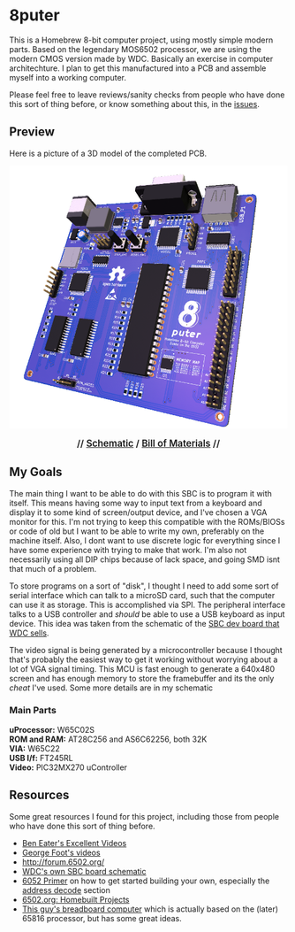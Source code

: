 # 8puter

This is a Homebrew 8-bit computer project, using mostly simple modern parts.
Based on the legendary MOS6502 processor, we are using the modern CMOS version made by WDC. Basically an exercise in computer architechture. I plan to get this manufactured into a PCB and assemble myself into a working computer. 

Please feel free to leave reviews/sanity checks from people who have done this sort of thing before, or know something about this, in the [issues](/issues).  

## Preview

Here is a picture of a 3D model of the completed PCB.
<p align="center">
  <img title="" src="plots/8puter.png" alt="" width="640" align="center">
</p>

<p align="center" style="text-align: center; font-size: larger; font-weight: 600;">
// 
<a href="plots/8puter.pdf">Schematic</a> / 
<a href="plots/8puter.csv">Bill of Materials</a> 
//
</p>


## My Goals

The main thing I want to be able to do with this SBC is to program it with itself. This means having some way to input text from a keyboard and display it to some kind of screen/output device, and I've chosen a VGA monitor for this. I'm not trying to keep this compatible with the ROMs/BIOSs or code of old but I want to be able to write my own, preferably on the machine itself. 
Also, I dont want to use discrete logic for everything since I have some experience with trying to make that work. I'm also not necessarily using all DIP chips because of lack space, and going SMD isnt that much of a problem.

To store programs on a sort of "disk", I thought I need to add some sort of serial interface which can talk to a microSD card, such that the computer can use it as storage. This is accomplished via SPI. 
The peripheral interface talks to a USB controller and *should* be able to use a USB keyboard as input device. This idea was taken from the schematic of the [SBC dev board that WDC sells](https://wdc65xx.com/Single-Board-Computers/w65c02sxb/).

The video signal is being generated by a microcontroller because I thought that's probably the easiest way to get it working without worrying about a lot of VGA signal timing. This MCU is fast enough to generate a 640x480 screen and has enough memory to store the framebuffer and its the only *cheat* I've used. Some more details are in my schematic

### Main Parts

**uProcessor:** W65C02S  
**ROM and RAM:** AT28C256 and AS6C62256, both 32K  
**VIA:** W65C22  
**USB I/f:** FT245RL  
**Video:** PIC32MX270 uController

## Resources

Some great resources I found for this project, including those from people who have done this sort of thing before.

- [Ben Eater's Excellent Videos](https://www.youtube.com/watch?v=LnzuMJLZRdU&list=PLowKtXNTBypFbtuVMUVXNR0z1mu7dp7eH)
- [George Foot's videos](https://www.youtube.com/watch?v=EC1Ous1zT5w&list=PLWKtKD_FaUF6IsFc1maERpOwWM2hrOM3b)
- http://forum.6502.org/
- [WDC's own SBC board schematic](https://wdc65xx.com/Single-Board-Computers/w65c02sxb/)
- [6052 Primer](http://wilsonminesco.com/6502primer) on how to get started building your own, especially the [address decode](http://wilsonminesco.com/6502primer/addr_decoding.html) section
- [6502.org: Homebuilt Projects](http://www.6502.org/homebuilt)
- [This guy's breadboard computer](https://www.youtube.com/watch?v=sdFXc0Rkpvc&list=PLdGm_pyUmoII9D16mzw-XsJjHKi3f1kqT) which is actually based on the (later) 65816 processor, but has some great ideas.
